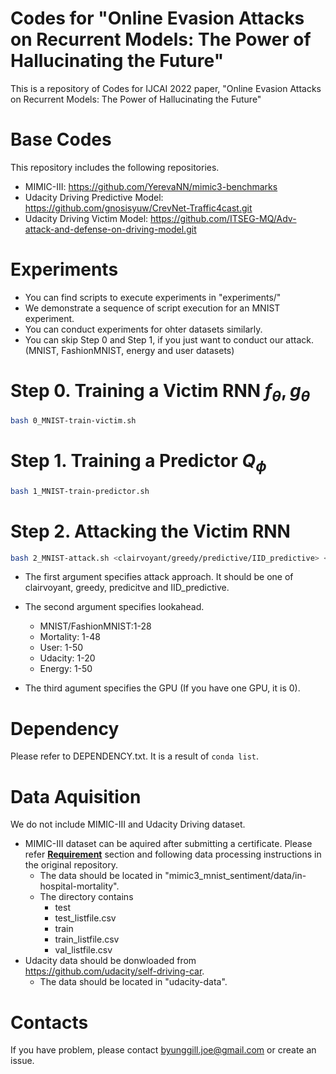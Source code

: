 # Codes for "Online Evasion Attacks on Recurrent Models: The Power of Hallucinating the Future"
This is a repository of Codes for IJCAI 2022 paper, "Online Evasion Attacks on Recurrent Models: The Power of Hallucinating the Future"

# Base Codes
This repository includes the following repositories.
- MIMIC-III: https://github.com/YerevaNN/mimic3-benchmarks
- Udacity Driving Predictive Model: https://github.com/gnosisyuw/CrevNet-Traffic4cast.git
- Udacity Driving Victim Model: https://github.com/ITSEG-MQ/Adv-attack-and-defense-on-driving-model.git
# Experiments
- You can find scripts to execute experiments in "experiments/"
- We demonstrate a sequence of script execution for an MNIST experiment. 
- You can conduct experiments for ohter datasets similarly.
- You can skip Step 0 and Step 1, if you just want to conduct our attack. (MNIST, FashionMNIST, energy and user datasets)
# Step 0. Training a Victim RNN $f_\theta, g_\theta$
```bash
bash 0_MNIST-train-victim.sh
```
# Step 1. Training a Predictor $Q_\phi$
```bash
bash 1_MNIST-train-predictor.sh
```
# Step 2. Attacking the Victim RNN
```bash
bash 2_MNIST-attack.sh <clairvoyant/greedy/predictive/IID_predictive> <lookahead> <GPU_NUM>
```
- The first argument specifies attack approach. It should be one of clairvoyant, greedy, predicitve and IID_predictive.
- The second argument specifies lookahead.
    - MNIST/FashionMNIST:1-28
    - Mortality: 1-48
    - User: 1-50
    - Udacity: 1-20
    - Energy: 1-50
    

- The third agument specifies the GPU (If you have one GPU, it is 0).
# Dependency
Please refer to DEPENDENCY.txt. It is a result of `conda list`.

# Data Aquisition
We do not include MIMIC-III and Udacity Driving dataset.

- MIMIC-III dataset can be aquired after submitting a certificate.
Please refer [__Requirement__](https://github.com/YerevaNN/mimic3-benchmarks#Requirements) section and following data processing instructions in the original repository.
    - The data should be located in "mimic3_mnist_sentiment/data/in-hospital-mortality".
    - The directory contains
        - test
        - test_listfile.csv
        - train
        - train_listfile.csv
        - val_listfile.csv
- Udacity data should be donwloaded from https://github.com/udacity/self-driving-car.
    - The data should be located in "udacity-data".



# Contacts
If you have problem, please contact byunggill.joe@gmail.com or create an issue.
